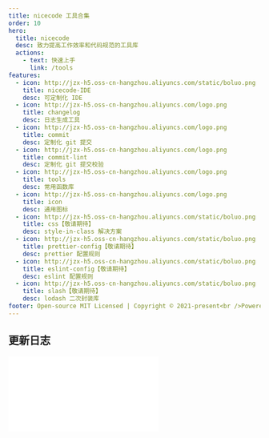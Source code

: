 ```yaml
---
title: nicecode 工具合集
order: 10
hero:
  title: nicecode
  desc: 致力提高工作效率和代码规范的工具库
  actions:
    - text: 快速上手
      link: /tools
features:
  - icon: http://jzx-h5.oss-cn-hangzhou.aliyuncs.com/static/boluo.png
    title: nicecode-IDE
    desc: 可定制化 IDE
  - icon: http://jzx-h5.oss-cn-hangzhou.aliyuncs.com/logo.png
    title: changelog
    desc: 日志生成工具
  - icon: http://jzx-h5.oss-cn-hangzhou.aliyuncs.com/logo.png
    title: commit
    desc: 定制化 git 提交
  - icon: http://jzx-h5.oss-cn-hangzhou.aliyuncs.com/logo.png
    title: commit-lint
    desc: 定制化 git 提交校验
  - icon: http://jzx-h5.oss-cn-hangzhou.aliyuncs.com/logo.png
    title: tools
    desc: 常用函数库
  - icon: http://jzx-h5.oss-cn-hangzhou.aliyuncs.com/logo.png
    title: icon
    desc: 通用图标
  - icon: http://jzx-h5.oss-cn-hangzhou.aliyuncs.com/static/boluo.png
    title: css【敬请期待】
    desc: style-in-class 解决方案
  - icon: http://jzx-h5.oss-cn-hangzhou.aliyuncs.com/static/boluo.png
    title: prettier-config【敬请期待】
    desc: prettier 配置规则
  - icon: http://jzx-h5.oss-cn-hangzhou.aliyuncs.com/static/boluo.png
    title: eslint-config【敬请期待】
    desc: eslint 配置规则
  - icon: http://jzx-h5.oss-cn-hangzhou.aliyuncs.com/static/boluo.png
    title: slash【敬请期待】
    desc: lodash 二次封装库
footer: Open-source MIT Licensed | Copyright © 2021-present<br />Powered by nicecoders
---
```


## 更新日志

<embed src="../changelog.md"></embed>
